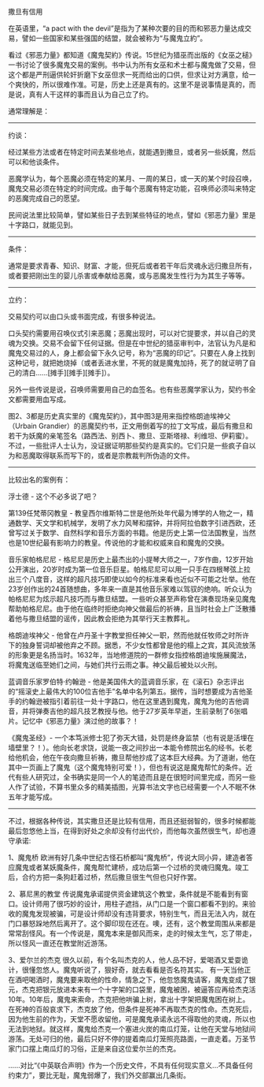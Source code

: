 撒旦有信用

在英语里，“a pact with the devil”是指为了某种次要的目的而和邪恶力量达成交易，譬如一些国家和某些强国的结盟，就会被称为“与魔鬼立約”。

看过《邪恶力量》都知道《魔鬼契約》传说。15世纪为猎巫而出版的《女巫之槌》一书讨论了很多魔鬼交易的案例。书中认为所有女巫和术士都与魔鬼做了交易，但这个都是严刑逼供轮奸折磨下女巫但求一死而给出的口供，但求让对方满意，给一个爽快的，所以很难作准。可是，历史上还是真有的。这里不是说事情是真的，而是说，真有人干这样的事而且认为自己立了约。

通常理解是：

--------------------------

约谈：

经过某些方法或者在特定时间去某些地点，就能遇到撒旦，或者另一些妖魔，然后可以和他谈条件。

恶魔学认为，每个恶魔必须在特定的某月、一周的某日，或一天的某个时段召唤，魔鬼交易必须在特定的时间完成。由于每个恶魔有特定功能，召唤师必须叫来特定的恶魔完成自己的愿望。

民间说法里比较简单，譬如某些日子去到某些特征的地点，譬如《邪恶力量》里是十字路口，就能见到。

--------------------------

条件：

通常是要求青春、知识、财富、才能，但死后或者若干年后灵魂永远归撒旦所有，或者要把刚出生的婴儿杀害或奉献给恶魔，或与恶魔发生性行为为其生子等等。

--------------------------

立约：

交易契约可以由口头或书面完成，有很多种说法。

口头契约需要用召唤仪式引来恶魔；恶魔出现时，可以对它提要求，并以自己的灵魂为交换。交易不会留下任何证据。但是在中世纪的猎巫审判中，法官认为凡是和魔鬼交易过的人，身上都会留下永久记号，称为“恶魔的印记”。只要在人身上找到这种记号，就把她烧掉（或者丢进水里，不死的就是魔鬼加持，死了的就证明了自己的清白......[摊手][摊手][摊手]）。

另外一些传说是说，召唤师需要用自己的血签名。也有些恶魔学家认为，契约书全文都需要用血写成。

图2、3都是历史真实里的《魔鬼契約》，其中图3是用来指控格朗迪埃神父（Urbain Grandier）的恶魔契约书，正文用倒着写的拉丁文写成，最后有撒旦和若干为妖魔的亲笔签名（路西法、别西卜、撒旦、亚斯塔禄、利维坦、伊莉蜜）。不过，一些批评人士认为，没证据证明那些契约是真实的。它们只是一些疯子自以为和恶魔取得联系而写下的，或者是宗教裁判所伪造的文件。

--------------------------

比较出名的案例有：

浮士德 -
这个不必多说了吧？

第139任梵蒂冈教皇 -
教皇西尔维斯特二世是他所处年代最为博学的人物之一，精通数学、天文学和机械学，发明了水力风琴和摆钟，并将阿拉伯数字引进西欧，还曾写过关于数学、自然科学和音乐方面的书籍。他是历史上第一位法国教皇，当然也是10世纪最有影响力的教皇。传说他的才能和权威来自和魔鬼的交换。

音乐家帕格尼尼 -
格尼尼是历史上最杰出的小提琴大师之一，7岁作曲，12岁开始公开演出，20岁时成为第一位音乐巨星。帕格尼尼可以用一只手在四根琴弦上拉出三个八度音，这样的超凡技巧即使以如今的标准来看也近似不可能之壮举。他在23岁创作出的24首随想曲，多年来一直是其他音乐家难以驾驭的绝响。听众认为帕格尼尼为炫示超凡技巧而与撒旦结盟。一些听众甚至声称曾在演奏现场亲见魔鬼帮助帕格尼尼。由于他在临终时拒绝向神父做最后的祈祷，且当时社会上广泛散播着他与撒旦结盟的谣传，因此教会拒绝为其举行天主教葬礼。

格朗迪埃神父 -
他曾在卢丹圣十字教堂担任神父一职，然而他就任牧师之时所许下的独身誓词却被他弃之不顾。据悉，不少女性都曾是他的榻上之宾，其风流放荡的形象更是名扬当时。1632年，当地修道院的一群修女指控格朗迪埃施展魔法，将魔鬼送临至她们之间，与她们共行云雨之事。神父最后被处以火刑。

蓝调音乐家罗伯特·约翰逊 -
他是美国伟大的蓝调音乐家，在《滚石》杂志评出的“摇滚史上最伟大的100位吉他手”名单中名列第五。据传，当时想要成为吉他圣手的约翰逊被指引着前往一处十字路口，他在这里遇到魔鬼，魔鬼为他的吉他调音，并将弹奏吉他的超凡技艺教授与他。他于27岁英年早逝，生前录制了6张唱片。记忆中《邪恶力量》演过他的故事？！

《魔鬼圣经》-
一个本笃派修士犯了弥天大错，处罚是终身监禁（也有说是活埋在墙壁里？！）。他向长老求饶，说能一夜之间抄出一本能令修院出名的经书。长老给他机会，他在午夜向撒旦祈祷，撒旦帮他抄成了这本巨大经典。为了道谢，他在其中一页画上了魔鬼（这个魔鬼特别可爱！），但也有说这是魔鬼帮忙的条件。近代有些人研究过，全书确实是同一个人的笔迹而且是在很短时间里完成，而另一些人作了试验，不算书里众多的精美插图，光算书法文字也已经需要一个人不眠不休五年才能写成。

--------------------------

不过，根据各种传说，其实撒旦还是比较有信用，而且还挺弱智的，很多时候都能最后忽悠他上当，在得到好处之余却没有付出代价，而他每次虽然很生气，却也遵守承诺:

1、魔鬼桥
欧洲有好几条中世纪古怪石桥都叫“魔鬼桥”，传说大同小异，建造者答应魔鬼或者某妖魔条件，魔鬼帮忙建桥，成功后第一个过桥的灵魂归魔鬼。竣工后，合约方把一条狗赶着过桥，然后撒旦很生气但也只好作罢。

2、慕尼黑的教堂
传说魔鬼承诺提供资金建筑这个教堂，条件就是不能看到有窗口。设计师用了很巧妙的设计，用柱子遮挡，从门口是一个窗口都看不到的。来验收的魔鬼发现被骗，可是设计师却没有违背要求，特别生气，而且无法入内，就在门口暴怒跺地然后离开了。这个脚印现在还在。噢，还有，这个教堂周围从来都是常常刮怪风。有一个传说是，魔鬼本来是御风而来，走的时候太生气，忘了带走，所以怪风一直还在教堂附近游荡。

3、爱尔兰的杰克
很久以前，有个名叫杰克的人，他人品不好，爱喝酒又爱耍诡计，很懂忽悠人。魔鬼听说了，狠好奇，就去看看是否名符其实。 有一天当他正在酒吧喝酒时，魔鬼要来取他的性命，情急之下，他忽悠魔鬼请客，魔鬼变成了银元，杰克把银元放进本来有一个十字架的口袋里，魔鬼被困，被逼答应再给杰克活10年。10年后，魔鬼来索命，杰克把他哄骗上树，拿出十字架把魔鬼困在树上。在死神的百般哀求下，杰克放了他，但条件是死神不再取杰克的性命。杰克死后，因为他生前的作为，天堂不愿收留他，可是魔鬼承诺永远不得取他的灵魂，所以也无法到地狱。就这样，魔鬼给杰克一个塞进火炭的南瓜灯笼，让他在天堂与地狱间游荡。无处可归的他，最后只好不停的提着南瓜灯笼照亮路面，一直走着。万圣节家门口摆上南瓜灯的习俗，正是来自这位爱尔兰的杰克。

......对比“《中英联合声明》作为一个历史文件，不具有任何现实意义...不具备任何约束力”，要比无耻，魔鬼弱爆了，我们外交部赢出几条街。

